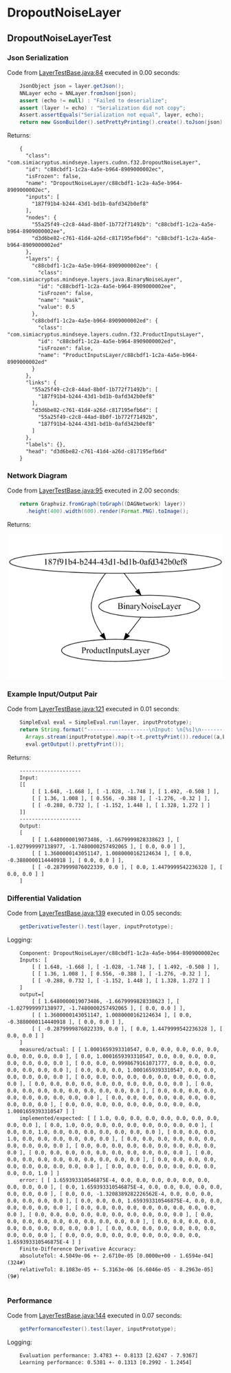 # DropoutNoiseLayer
## DropoutNoiseLayerTest
### Json Serialization
Code from [LayerTestBase.java:84](../../../../../../../../../MindsEye/src/test/java/com/simiacryptus/mindseye/layers/LayerTestBase.java#L84) executed in 0.00 seconds: 
```java
    JsonObject json = layer.getJson();
    NNLayer echo = NNLayer.fromJson(json);
    assert (echo != null) : "Failed to deserialize";
    assert (layer != echo) : "Serialization did not copy";
    Assert.assertEquals("Serialization not equal", layer, echo);
    return new GsonBuilder().setPrettyPrinting().create().toJson(json);
```

Returns: 

```
    {
      "class": "com.simiacryptus.mindseye.layers.cudnn.f32.DropoutNoiseLayer",
      "id": "c88cbdf1-1c2a-4a5e-b964-8909000002ec",
      "isFrozen": false,
      "name": "DropoutNoiseLayer/c88cbdf1-1c2a-4a5e-b964-8909000002ec",
      "inputs": [
        "187f91b4-b244-43d1-bd1b-0afd342b0ef8"
      ],
      "nodes": {
        "55a25f49-c2c8-44ad-8b0f-1b772f71492b": "c88cbdf1-1c2a-4a5e-b964-8909000002ee",
        "d3d6be82-c761-41d4-a26d-c817195efb6d": "c88cbdf1-1c2a-4a5e-b964-8909000002ed"
      },
      "layers": {
        "c88cbdf1-1c2a-4a5e-b964-8909000002ee": {
          "class": "com.simiacryptus.mindseye.layers.java.BinaryNoiseLayer",
          "id": "c88cbdf1-1c2a-4a5e-b964-8909000002ee",
          "isFrozen": false,
          "name": "mask",
          "value": 0.5
        },
        "c88cbdf1-1c2a-4a5e-b964-8909000002ed": {
          "class": "com.simiacryptus.mindseye.layers.cudnn.f32.ProductInputsLayer",
          "id": "c88cbdf1-1c2a-4a5e-b964-8909000002ed",
          "isFrozen": false,
          "name": "ProductInputsLayer/c88cbdf1-1c2a-4a5e-b964-8909000002ed"
        }
      },
      "links": {
        "55a25f49-c2c8-44ad-8b0f-1b772f71492b": [
          "187f91b4-b244-43d1-bd1b-0afd342b0ef8"
        ],
        "d3d6be82-c761-41d4-a26d-c817195efb6d": [
          "55a25f49-c2c8-44ad-8b0f-1b772f71492b",
          "187f91b4-b244-43d1-bd1b-0afd342b0ef8"
        ]
      },
      "labels": {},
      "head": "d3d6be82-c761-41d4-a26d-c817195efb6d"
    }
```



### Network Diagram
Code from [LayerTestBase.java:95](../../../../../../../../../MindsEye/src/test/java/com/simiacryptus/mindseye/layers/LayerTestBase.java#L95) executed in 2.00 seconds: 
```java
    return Graphviz.fromGraph(toGraph((DAGNetwork) layer))
      .height(400).width(600).render(Format.PNG).toImage();
```

Returns: 

![Result](etc/test.1.png)



### Example Input/Output Pair
Code from [LayerTestBase.java:121](../../../../../../../../../MindsEye/src/test/java/com/simiacryptus/mindseye/layers/LayerTestBase.java#L121) executed in 0.01 seconds: 
```java
    SimpleEval eval = SimpleEval.run(layer, inputPrototype);
    return String.format("--------------------\nInput: \n[%s]\n--------------------\nOutput: \n%s",
      Arrays.stream(inputPrototype).map(t->t.prettyPrint()).reduce((a,b)->a+",\n"+b).get(),
      eval.getOutput().prettyPrint());
```

Returns: 

```
    --------------------
    Input: 
    [[
    	[ [ 1.648, -1.668 ], [ -1.028, -1.748 ], [ 1.492, -0.508 ] ],
    	[ [ 1.36, 1.008 ], [ 0.556, -0.388 ], [ -1.276, -0.32 ] ],
    	[ [ -0.288, 0.732 ], [ -1.152, 1.448 ], [ 1.328, 1.272 ] ]
    ]]
    --------------------
    Output: 
    [
    	[ [ 1.6480000019073486, -1.6679999828338623 ], [ -1.027999997138977, -1.7480000257492065 ], [ 0.0, 0.0 ] ],
    	[ [ 1.3600000143051147, 1.0080000162124634 ], [ 0.0, -0.3880000114440918 ], [ 0.0, 0.0 ] ],
    	[ [ -0.2879999876022339, 0.0 ], [ 0.0, 1.4479999542236328 ], [ 0.0, 0.0 ] ]
    ]
```



### Differential Validation
Code from [LayerTestBase.java:139](../../../../../../../../../MindsEye/src/test/java/com/simiacryptus/mindseye/layers/LayerTestBase.java#L139) executed in 0.05 seconds: 
```java
    getDerivativeTester().test(layer, inputPrototype);
```
Logging: 
```
    Component: DropoutNoiseLayer/c88cbdf1-1c2a-4a5e-b964-8909000002ec
    Inputs: [
    	[ [ 1.648, -1.668 ], [ -1.028, -1.748 ], [ 1.492, -0.508 ] ],
    	[ [ 1.36, 1.008 ], [ 0.556, -0.388 ], [ -1.276, -0.32 ] ],
    	[ [ -0.288, 0.732 ], [ -1.152, 1.448 ], [ 1.328, 1.272 ] ]
    ]
    output=[
    	[ [ 1.6480000019073486, -1.6679999828338623 ], [ -1.027999997138977, -1.7480000257492065 ], [ 0.0, 0.0 ] ],
    	[ [ 1.3600000143051147, 1.0080000162124634 ], [ 0.0, -0.3880000114440918 ], [ 0.0, 0.0 ] ],
    	[ [ -0.2879999876022339, 0.0 ], [ 0.0, 1.4479999542236328 ], [ 0.0, 0.0 ] ]
    ]
    measured/actual: [ [ 1.0001659393310547, 0.0, 0.0, 0.0, 0.0, 0.0, 0.0, 0.0, 0.0, 0.0 ], [ 0.0, 1.0001659393310547, 0.0, 0.0, 0.0, 0.0, 0.0, 0.0, 0.0, 0.0 ], [ 0.0, 0.0, 0.9998679161071777, 0.0, 0.0, 0.0, 0.0, 0.0, 0.0, 0.0 ], [ 0.0, 0.0, 0.0, 1.0001659393310547, 0.0, 0.0, 0.0, 0.0, 0.0, 0.0 ], [ 0.0, 0.0, 0.0, 0.0, 0.0, 0.0, 0.0, 0.0, 0.0, 0.0 ], [ 0.0, 0.0, 0.0, 0.0, 0.0, 0.0, 0.0, 0.0, 0.0, 0.0 ], [ 0.0, 0.0, 0.0, 0.0, 0.0, 0.0, 0.0, 0.0, 0.0, 0.0 ], [ 0.0, 0.0, 0.0, 0.0, 0.0, 0.0, 0.0, 0.0, 0.0, 0.0 ], [ 0.0, 0.0, 0.0, 0.0, 0.0, 0.0, 0.0, 0.0, 0.0, 0.0 ], [ 0.0, 0.0, 0.0, 0.0, 0.0, 0.0, 0.0, 0.0, 0.0, 1.0001659393310547 ] ]
    implemented/expected: [ [ 1.0, 0.0, 0.0, 0.0, 0.0, 0.0, 0.0, 0.0, 0.0, 0.0 ], [ 0.0, 1.0, 0.0, 0.0, 0.0, 0.0, 0.0, 0.0, 0.0, 0.0 ], [ 0.0, 0.0, 1.0, 0.0, 0.0, 0.0, 0.0, 0.0, 0.0, 0.0 ], [ 0.0, 0.0, 0.0, 1.0, 0.0, 0.0, 0.0, 0.0, 0.0, 0.0 ], [ 0.0, 0.0, 0.0, 0.0, 0.0, 0.0, 0.0, 0.0, 0.0, 0.0 ], [ 0.0, 0.0, 0.0, 0.0, 0.0, 0.0, 0.0, 0.0, 0.0, 0.0 ], [ 0.0, 0.0, 0.0, 0.0, 0.0, 0.0, 0.0, 0.0, 0.0, 0.0 ], [ 0.0, 0.0, 0.0, 0.0, 0.0, 0.0, 0.0, 0.0, 0.0, 0.0 ], [ 0.0, 0.0, 0.0, 0.0, 0.0, 0.0, 0.0, 0.0, 0.0, 0.0 ], [ 0.0, 0.0, 0.0, 0.0, 0.0, 0.0, 0.0, 0.0, 0.0, 1.0 ] ]
    error: [ [ 1.659393310546875E-4, 0.0, 0.0, 0.0, 0.0, 0.0, 0.0, 0.0, 0.0, 0.0 ], [ 0.0, 1.659393310546875E-4, 0.0, 0.0, 0.0, 0.0, 0.0, 0.0, 0.0, 0.0 ], [ 0.0, 0.0, -1.3208389282226562E-4, 0.0, 0.0, 0.0, 0.0, 0.0, 0.0, 0.0 ], [ 0.0, 0.0, 0.0, 1.659393310546875E-4, 0.0, 0.0, 0.0, 0.0, 0.0, 0.0 ], [ 0.0, 0.0, 0.0, 0.0, 0.0, 0.0, 0.0, 0.0, 0.0, 0.0 ], [ 0.0, 0.0, 0.0, 0.0, 0.0, 0.0, 0.0, 0.0, 0.0, 0.0 ], [ 0.0, 0.0, 0.0, 0.0, 0.0, 0.0, 0.0, 0.0, 0.0, 0.0 ], [ 0.0, 0.0, 0.0, 0.0, 0.0, 0.0, 0.0, 0.0, 0.0, 0.0 ], [ 0.0, 0.0, 0.0, 0.0, 0.0, 0.0, 0.0, 0.0, 0.0, 0.0 ], [ 0.0, 0.0, 0.0, 0.0, 0.0, 0.0, 0.0, 0.0, 0.0, 1.659393310546875E-4 ] ]
    Finite-Difference Derivative Accuracy:
    absoluteTol: 4.5049e-06 +- 2.6710e-05 [0.0000e+00 - 1.6594e-04] (324#)
    relativeTol: 8.1083e-05 +- 5.3163e-06 [6.6046e-05 - 8.2963e-05] (9#)
    
```

### Performance
Code from [LayerTestBase.java:144](../../../../../../../../../MindsEye/src/test/java/com/simiacryptus/mindseye/layers/LayerTestBase.java#L144) executed in 0.07 seconds: 
```java
    getPerformanceTester().test(layer, inputPrototype);
```
Logging: 
```
    Evaluation performance: 3.4783 +- 0.8133 [2.6247 - 7.9367]
    Learning performance: 0.5381 +- 0.1313 [0.2992 - 1.2454]
    
```


